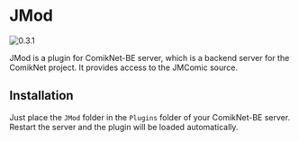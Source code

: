 # JMod

![0.3.1](https://img.shields.io/badge/CNM_Version-0.3.1-blue.svg)

JMod is a plugin for ComikNet-BE server, which is a backend server for the ComikNet project. It provides access to the JMComic source.

## Installation

Just place the `JMod` folder in the `Plugins` folder of your ComikNet-BE server. Restart the server and the plugin will be loaded automatically.
